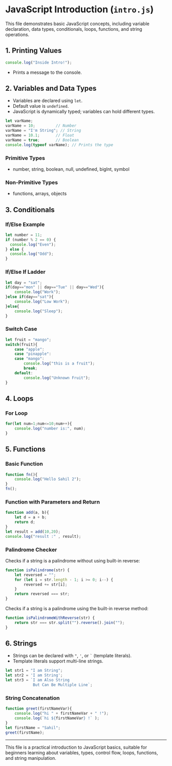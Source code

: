 # JavaScript Introduction (`intro.js`)

This file demonstrates basic JavaScript concepts, including variable declaration, data types, conditionals, loops, functions, and string operations.

## 1. Printing Values

```js
console.log("Inside Intro!");
```
- Prints a message to the console.

## 2. Variables and Data Types

- Variables are declared using `let`.
- Default value is `undefined`.
- JavaScript is dynamically typed; variables can hold different types.

```js
let varName;
varName = 10;         // Number
varName = "I'm String"; // String
varName = 10.1;       // Float
varName = true;       // Boolean
console.log(typeof varName); // Prints the type
```

### Primitive Types
- number, string, boolean, null, undefined, bigInt, symbol

### Non-Primitive Types
- functions, arrays, objects

## 3. Conditionals

### If/Else Example

```js
let number = 11;
if (number % 2 == 0) {
  console.log("Even");
} else {
  console.log("Odd");
}
```

### If/Else If Ladder

```js
let day = "sat";
if(day=="mon" || day=="Tue" || day=="Wed"){
    console.log("Work");
}else if(day=="sat"){
    console.log("Low Work");
}else{
    console.log("Sleep");
}
```

### Switch Case

```js
let fruit = "mango";
switch(fruit){
    case "apple":
    case "pinapple":
    case "mango":
        console.log("this is a fruit");
        break;
    default:
        console.log("Unknown Fruit");
}
```

## 4. Loops

### For Loop

```js
for(let num=1;num<=10;num++){
    console.log("number is:", num);
}
```

## 5. Functions

### Basic Function

```js
function fn(){
    console.log("Hello Sahil 2");
}
fn();
```

### Function with Parameters and Return

```js
function add(a, b){
    let d = a + b;
    return d;
}
let result = add(10,20);
console.log("result :" , result);
```

### Palindrome Checker

Checks if a string is a palindrome without using built-in reverse:

```js
function isPalindrome(str) {
    let reversed = "";
    for (let i = str.length - 1; i >= 0; i--) {
        reversed += str[i];
    }
    return reversed === str;
}
```

Checks if a string is a palindrome using the built-in reverse method:

```js
function isPalindromeWithReverse(str) {
    return str === str.split("").reverse().join("");
}
```

## 6. Strings

- Strings can be declared with `"`, `'`, or `` ` `` (template literals).
- Template literals support multi-line strings.

```js
let str1 = "I am String";
let str2 = 'I am String';
let str3 = `I am Also String
            But Can Be Multiple Line`;
```

### String Concatenation

```js
function greet(firstNameVar){
    console.log("hi " + firstNameVar + " !");
    console.log(`hi ${firstNameVar} !` );
}
let firstName = "Sahil";
greet(firstName);
```

---

This file is a practical introduction to JavaScript basics, suitable for beginners learning about variables, types, control flow, loops, functions, and string manipulation.
